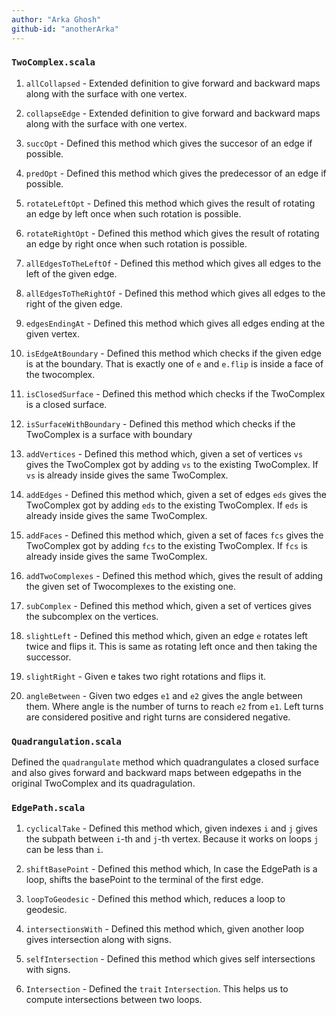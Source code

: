 ```yaml
---
author: "Arka Ghosh"
github-id: "anotherArka"
---
```


### `TwoComplex.scala`

1. `allCollapsed` - Extended definition to give forward and backward maps along with the surface with one vertex.

2. `collapseEdge` -  Extended definition to give forward and backward maps along with the surface with one vertex.

3. `succOpt` - Defined this method which gives the succesor of an edge if possible.

4. `predOpt` - Defined this method which gives the predecessor of an edge if possible.

5. `rotateLeftOpt` - Defined this method which gives the result of rotating an edge by left once when such rotation is possible.

6. `rotateRightOpt` - Defined this method which gives the result of rotating an edge by right once when such rotation is possible.

7. `allEdgesToTheLeftOf` - Defined this method which gives all edges to the left of the given edge.

8. `allEdgesToTheRightOf` - Defined this method which gives all edges to the right of the given edge.

9. `edgesEndingAt` - Defined this method which gives all edges ending at the given vertex.

10. `isEdgeAtBoundary` - Defined this method which checks if the given edge is at the boundary. That is exactly one of `e` and `e.flip` is inside a face of the twocomplex.

11. `isClosedSurface` - Defined this method which checks if the TwoComplex is a closed surface.

12. `isSurfaceWithBoundary` - Defined this method which checks if the TwoComplex is a surface with boundary

13. `addVertices` - Defined this method which, given a set of vertices `vs` gives the TwoComplex got by adding `vs` to the existing TwoComplex. If `vs` is already inside gives the same TwoComplex.  

14. `addEdges` - Defined this method which, given a set of edges `eds` gives the TwoComplex got by adding `eds` to the existing TwoComplex. If `eds` is already inside gives the same TwoComplex.

15. `addFaces` - Defined this method which, given a set of faces `fcs` gives the TwoComplex got by adding `fcs` to the existing TwoComplex. If `fcs` is already inside gives the same TwoComplex.

16. `addTwoComplexes` - Defined this method which, gives the result of adding the given set of Twocomplexes to the existing one.

17. `subComplex` - Defined this method which, given a set of vertices gives the subcomplex on the vertices.

18. `slightLeft` - Defined this method which, given an edge `e` rotates left twice and flips it. This is same as rotating left once and then taking the successor. 

19. `slightRight` - Given e takes two right rotations and flips it.

20. `angleBetween` - Given two edges `e1` and `e2` gives the angle between them. Where angle is the number of turns to reach `e2` from `e1`. Left turns are considered positive and right turns are considered negative.

### `Quadrangulation.scala`
Defined the `quadrangulate` method which quadrangulates a closed surface and also gives forward and backward maps between edgepaths in the original TwoComplex and its quadragulation.

### `EdgePath.scala`

1. `cyclicalTake` - Defined this method which, given indexes `i` and `j` gives the subpath between `i`-th and `j`-th vertex. Because it works on loops `j` can be less than `i`.

2. `shiftBasePoint` - Defined this method which, In case the EdgePath is a loop, shifts the basePoint to the terminal of the first edge.

3. `loopToGeodesic` - Defined this method which, reduces a loop to geodesic.

4. `intersectionsWith` - Defined this method which, given another loop gives intersection along with signs.

5. `selfIntersection` - Defined this method which gives self intersections with signs.

6. `Intersection` - Defined the `trait` `Intersection`. This helps us to compute intersections between two loops.



